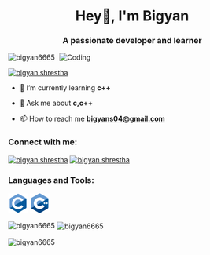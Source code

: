 <h1 align="center">Hey👋, I'm Bigyan</h1>
<h3 align="center">A passionate developer and learner</h3>
<img align="right" alt="Coding" width="400" src="https://camo.githubusercontent.com/7de37139d0b4c1ce40865e799b446c0e963a3dd8fb68d239707237c40604fa3d/68747470733a2f2f63646e2e6472696262626c652e636f6d2f75736572732f3733303730332f73637265656e73686f74732f363538313234332f6176656e746f2e676966">
<p align="left"> <img src="https://komarev.com/ghpvc/?username=bigyan6665&label=Profile%20views&color=0e75b6&style=flat" alt="bigyan6665" /> </p>

<p align="left"> <a href="https://twitter.com/bigyan shrestha" target="blank"><img src="https://img.shields.io/twitter/follow/bigyan shrestha?logo=twitter&style=for-the-badge" alt="bigyan shrestha" /></a> </p>

- 🌱 I’m currently learning **c++**

- 💬 Ask me about **c,c++**

- 📫 How to reach me **bigyans04@gmail.com**

<h3 align="left">Connect with me:</h3>
<p align="left">
<a href="https://twitter.com/bigyan shrestha" target="blank"><img align="center" src="https://raw.githubusercontent.com/rahuldkjain/github-profile-readme-generator/master/src/images/icons/Social/twitter.svg" alt="bigyan shrestha" height="30" width="40" /></a>
<a href="https://fb.com/bigyan shrestha" target="blank"><img align="center" src="https://raw.githubusercontent.com/rahuldkjain/github-profile-readme-generator/master/src/images/icons/Social/facebook.svg" alt="bigyan shrestha" height="30" width="40" /></a>
</p>

<h3 align="left">Languages and Tools:</h3>
<p align="left"> <img src="https://raw.githubusercontent.com/devicons/devicon/master/icons/c/c-original.svg" alt="c" width="40" height="40"/> 
  <img src="https://raw.githubusercontent.com/devicons/devicon/master/icons/cplusplus/cplusplus-original.svg" alt="cplusplus" width="40" height="40"/> 
<!--   <img src="https://banner2.cleanpng.com/20180730/ghy/kisspng-logo-cascading-style-sheets-html5-css3-prags-h-python-stickers-5b5ed2621e52c3.0848753715329408981242.jpg" alt="cplusplus" width="40" height="40"/></p> -->

<p><img align="left" src="https://github-readme-stats.vercel.app/api/top-langs?username=bigyan6665&show_icons=true&locale=en&layout=compact" alt="bigyan6665" /></p>

<p>&nbsp;<img align="center" src="https://github-readme-stats.vercel.app/api?username=bigyan6665&show_icons=true&locale=en" alt="bigyan6665" /></p>

<p><img align="center" src="https://github-readme-streak-stats.herokuapp.com/?user=bigyan6665&" alt="bigyan6665" /></p>
